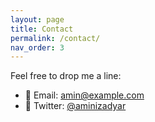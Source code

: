```yaml
---
layout: page
title: Contact
permalink: /contact/
nav_order: 3
---
```


Feel free to drop me a line:

- 📧 Email: amin@example.com  
- 💬 Twitter: [@aminizadyar](https://twitter.com/aminizadyar)  
